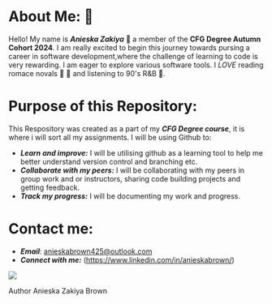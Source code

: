 
# About Me: 👧

Hello! My name is _**Anieska Zakiya**_ 👋 a member of the **CFG Degree Autumn Cohort 2024**. I am really excited to begin this journey towards pursing a career in software development,where the challenge of learning to code is very rewarding. I am eager to explore various software tools. I _LOVE_ reading romace novals 💌 🥰 and listening to 90's R&B 🎵.


# Purpose of this Repository:


This Respository was created as a part of my ***CFG Degree course***, it is where i will sort all my assignments. I will be using Github to:
* ***Learn and improve:*** I will be utilising github as a learning tool to help me better understand version control and branching etc.
* ***Collaborate with my peers:*** I will be collaborating with my peers in group work and or instructors, sharing code building projects and getting feedback.
* ***Track my progress:*** I will be documenting my work and progress.

# Contact me:

* ***Email***: anieskabrown425@outlook.com
* ***Connect with me:*** (https://www.linkedin.com/in/anieskabrown/)

![](https://codefirstgirls.com/wp-content/uploads/2022/04/CFGDegree-Logo-2.png)



Author Anieska Zakiya Brown
